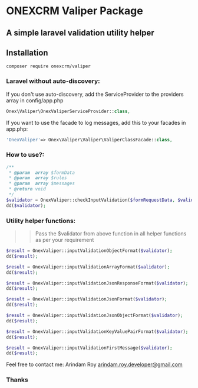 # ONEXCRM Valiper Package

## A simple laravel validation utility helper

## Installation

```shell
composer require onexcrm/valiper
```

### Laravel without auto-discovery:

If you don't use auto-discovery, add the ServiceProvider to the providers array in config/app.php

```php
Onex\Valiper\OnexValiperServiceProvider::class,
```

If you want to use the facade to log messages, add this to your facades in app.php:

```php
'OnexValiper'=> Onex\Valiper\Valiper\ValiperClassFacade::class,
```

### How to use?:

```php
/**
 * @param  array $formData
 * @param  array $rules
 * @param  array $messages
 * @return void
 */
$validator = OnexValiper::checkInputValidation($formRequestData, $validationRules, $validationMessages);
dd($validator);
```

### Utility helper functions:

>> Pass the $validator from above function in all helper functions as per your requirement

```php
$result = OnexValiper::inputValidationObjectFormat($validator);
dd($result);
```

```php
$result = OnexValiper::inputValidationArrayFormat($validator);
dd($result);
```

```php
$result = OnexValiper::inputValidationJsonResponseFormat($validator);
dd($result);
```

```php
$result = OnexValiper::inputValidationJsonFormat($validator);
dd($result);
```

```php
$result = OnexValiper::inputValidationJsonObjectFormat($validator);
dd($result);
```

```php
$result = OnexValiper::inputValidationKeyValuePairFormat($validator);
dd($result);
```

```php
$result = OnexValiper::inputValidationFirstMessage($validator);
dd($result);
```

Feel free to contact me: Arindam Roy <arindam.roy.developer@gmail.com>
### Thanks